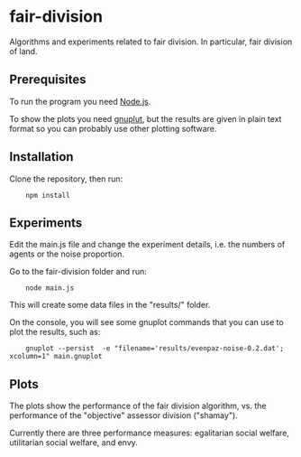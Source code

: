 fair-division
=============

Algorithms and experiments related to fair division. In particular, fair division of land.

Prerequisites
-------------
To run the program you need [Node.js](http://nodejs.org/).

To show the plots you need [gnuplut](http://www.gnuplot.info/), but the results are given in plain text format so you can probably use other plotting software. 

Installation
------------
Clone the repository, then run:

		npm install
		
Experiments
-----------	

Edit the main.js file and change the experiment details, i.e. the numbers of agents or the noise proportion.

Go to the fair-division folder and run: 

		node main.js

This will create some data files in the "results/" folder. 

On the console, you will see some gnuplot commands that you can use to plot the results, such as:

		gnuplot --persist  -e "filename='results/evenpaz-noise-0.2.dat'; xcolumn=1" main.gnuplot
 
Plots
-----	
The plots show the performance of the fair division algorithm, vs. the performance of the "objective" assessor division ("shamay").

Currently there are three performance measures: egalitarian social welfare, utilitarian social welfare, and envy.
